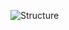 ![Structure](https://raw.githubusercontent.com/steppbol/e-Ground/master/Documentation/Database%20Structure/Database%20structure.png)  
